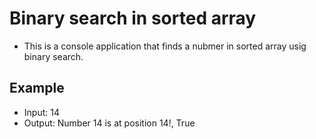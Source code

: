 # Binary search in sorted array

* This is a console application that finds a nubmer in sorted array usig binary search.

## Example

* Input: 14 
* Output: Number 14 is at position 14!, True
